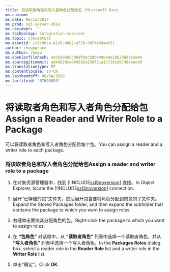 ```yaml
---
title: 将读取者角色和写入者角色分配给包 |Microsoft Docs
ms.custom: ''
ms.date: 06/13/2017
ms.prod: sql-server-2014
ms.reviewer: ''
ms.technology: integration-services
ms.topic: conceptual
ms.assetid: 1c9c96ca-81cb-48e2-a71b-0657439a4c51
author: chugugrace
ms.author: chugu
ms.openlocfilehash: 43c620eb5cd6df8ac58b4408a8a18b2ddd3e2e49
ms.sourcegitcommit: ad4d92dce894592a259721a1571b1d8736abacdb
ms.translationtype: MT
ms.contentlocale: zh-CN
ms.lasthandoff: 08/04/2020
ms.locfileid: "87693029"
---
```

# <a name="assign-a-reader-and-writer-role-to-a-package"></a><span data-ttu-id="ecefe-102">将读取者角色和写入者角色分配给包</span><span class="sxs-lookup"><span data-stu-id="ecefe-102">Assign a Reader and Writer Role to a Package</span></span>
  <span data-ttu-id="ecefe-103">可以将读取者角色和写入者角色分配给每个包。</span><span class="sxs-lookup"><span data-stu-id="ecefe-103">You can assign a reader and a writer role to each package.</span></span>  
  
### <a name="assign-a-reader-and-writer-role-to-a-package"></a><span data-ttu-id="ecefe-104">将读取者角色和写入者角色分配给包</span><span class="sxs-lookup"><span data-stu-id="ecefe-104">Assign a reader and writer role to a package</span></span>  
  
1.  <span data-ttu-id="ecefe-105">在对象资源管理器中，找到 [!INCLUDE[ssISnoversion](../includes/ssisnoversion-md.md)] 连接。</span><span class="sxs-lookup"><span data-stu-id="ecefe-105">In Object Explorer, locate the [!INCLUDE[ssISnoversion](../includes/ssisnoversion-md.md)] connection.</span></span>  
  
2.  <span data-ttu-id="ecefe-106">展开“已存储的包”文件夹，然后展开包含要将角色分配到的包的子文件夹。</span><span class="sxs-lookup"><span data-stu-id="ecefe-106">Expand the Stored Packages folder, and then expand the subfolder that contains the package to which you want to assign roles.</span></span>  
  
3.  <span data-ttu-id="ecefe-107">右键单击要向其分配角色的包。</span><span class="sxs-lookup"><span data-stu-id="ecefe-107">Right-click the package to which you want to assign roles.</span></span>  
  
4.  <span data-ttu-id="ecefe-108">在 **“包角色”** 对话框中，从 **“读取者角色”** 列表中选择一个读取者角色，并从 **“写入者角色”** 列表中选择一个写入者角色。</span><span class="sxs-lookup"><span data-stu-id="ecefe-108">In the **Packages Roles** dialog box, select a reader role in the **Reader Role** list and a writer role in the **Writer Role** list.</span></span>  
  
5.  <span data-ttu-id="ecefe-109">单击“确定”。</span><span class="sxs-lookup"><span data-stu-id="ecefe-109">Click **OK**.</span></span>  
  
  
